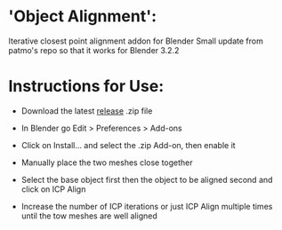 # 'Object Alignment':

Iterative closest point alignment addon for Blender 
Small update from patmo's repo so that it works for Blender 3.2.2

# Instructions for Use:

* Download the latest [release](https://github.com/cavEpfl/object_alignment/releases) .zip file 
* In Blender go Edit > Preferences > Add-ons
* Click on Install... and select the .zip Add-on, then enable it

* Manually place the two meshes close together
* Select the base object first then the object to be aligned second and click on ICP Align
* Increase the number of ICP iterations or just ICP Align multiple times until the tow meshes are well aligned
